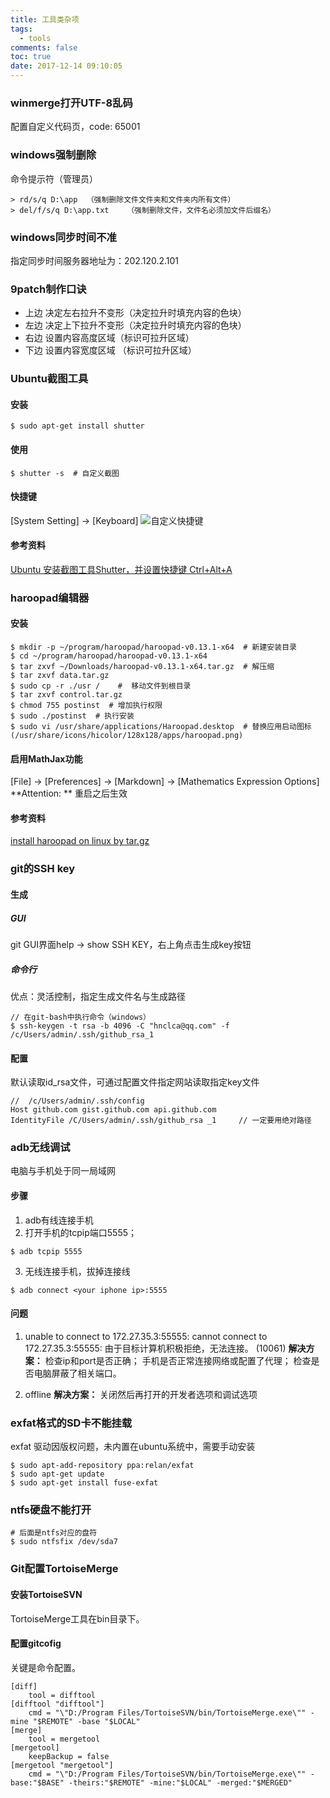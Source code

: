 ```yaml
---
title: 工具类杂项
tags:
  - tools
comments: false
toc: true
date: 2017-12-14 09:10:05
---
```


### winmerge打开UTF-8乱码
配置自定义代码页，code: 65001

### windows强制删除
命令提示符（管理员）
```
> rd/s/q D:\app  （强制删除文件文件夹和文件夹内所有文件）
> del/f/s/q D:\app.txt    （强制删除文件，文件名必须加文件后缀名）
```

### windows同步时间不准
指定同步时间服务器地址为：202.120.2.101

<!-- more -->

### 9patch制作口诀
*	上边 决定左右拉升不变形（决定拉升时填充内容的色块）
*   左边 决定上下拉升不变形（决定拉升时填充内容的色块）
*   右边 设置内容高度区域（标识可拉升区域）
*   下边 设置内容宽度区域 （标识可拉升区域）

### Ubuntu截图工具
#### 安装
```
$ sudo apt-get install shutter
```

#### 使用
```
$ shutter -s  # 自定义截图
```

#### 快捷键
[System Setting] -> [Keyboard]
![自定义快捷键](/assets/images/2017/12/shutter_shortcuts.png)

#### 参考资料
[Ubuntu 安装截图工具Shutter，并设置快捷键 Ctrl+Alt+A](http://www.linuxidc.com/Linux/2015-07/119753.htm)

### haroopad编辑器
#### 安装
```
$ mkdir -p ~/program/haroopad/haroopad-v0.13.1-x64  # 新建安装目录
$ cd ~/program/haroopad/haroopad-v0.13.1-x64
$ tar zxvf ~/Downloads/haroopad-v0.13.1-x64.tar.gz  # 解压缩
$ tar zxvf data.tar.gz
$ sudo cp -r ./usr /    #  移动文件到根目录
$ tar zxvf control.tar.gz
$ chmod 755 postinst  # 增加执行权限
$ sudo ./postinst  # 执行安装
$ sudo vi /usr/share/applications/Haroopad.desktop  # 替换应用启动图标(/usr/share/icons/hicolor/128x128/apps/haroopad.png)
```

#### 启用MathJax功能
[File] -> [Preferences] -> [Markdown] -> [Mathematics Expression Options]
**Attention: ** 重启之后生效

#### 参考资料
[install haroopad on linux by tar.gz](http://www.jianshu.com/p/dba9acabf0a7)

### git的SSH key
#### 生成
##### GUI
git GUI界面help -> show SSH KEY，右上角点击生成key按钮

##### 命令行
优点：灵活控制，指定生成文件名与生成路径
```
// 在git-bash中执行命令（windows）
$ ssh-keygen -t rsa -b 4096 -C "hnclca@qq.com" -f /c/Users/admin/.ssh/github_rsa_1
```

#### 配置
默认读取id_rsa文件，可通过配置文件指定网站读取指定key文件
```
//  /c/Users/admin/.ssh/config
Host github.com gist.github.com api.github.com
IdentityFile /C/Users/admin/.ssh/github_rsa _1     // 一定要用绝对路径
```

### adb无线调试
电脑与手机处于同一局域网

#### 步骤
1.  adb有线连接手机
2.  打开手机的tcpip端口5555；
```
$ adb tcpip 5555
```

3.  无线连接手机，拔掉连接线
```
$ adb connect <your iphone ip>:5555
```

#### 问题
1.	unable to connect to 172.27.35.3:55555: cannot connect to 172.27.35.3:55555: 由于目标计算机积极拒绝，无法连接。 (10061)
**解决方案：**
检查ip和port是否正确；
手机是否正常连接网络或配置了代理；
检查是否电脑屏蔽了相关端口。

2.	offline
**解决方案：**
关闭然后再打开的开发者选项和调试选项

### exfat格式的SD卡不能挂载
exfat 驱动因版权问题，未内置在ubuntu系统中，需要手动安装
```
$ sudo apt-add-repository ppa:relan/exfat
$ sudo apt-get update
$ sudo apt-get install fuse-exfat
```

### ntfs硬盘不能打开
```
# 后面是ntfs对应的盘符
$ sudo ntfsfix /dev/sda7
```

### Git配置TortoiseMerge
#### 安装TortoiseSVN
TortoiseMerge工具在bin目录下。

#### 配置gitcofig
关键是命令配置。
```
[diff]
    tool = difftool
[difftool "difftool"]
    cmd = "\"D:/Program Files/TortoiseSVN/bin/TortoiseMerge.exe\"" -mine "$REMOTE" -base "$LOCAL"
[merge]
    tool = mergetool
[mergetool]
    keepBackup = false
[mergetool "mergetool"]
    cmd = "\"D:/Program Files/TortoiseSVN/bin/TortoiseMerge.exe\"" -base:"$BASE" -theirs:"$REMOTE" -mine:"$LOCAL" -merged:"$MERGED"
```
